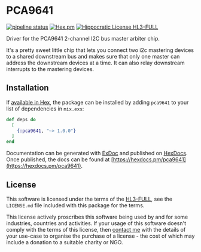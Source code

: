 # PCA9641

[![pipeline status](https://gitlab.com/jimsy/pca9641/badges/main/pipeline.svg)](https://gitlab.com/jimsy/pca9641/commits/main)
[![Hex.pm](https://img.shields.io/hexpm/v/pca9641.svg)](https://hex.pm/packages/pca9641)
[![Hippocratic License HL3-FULL](https://img.shields.io/static/v1?label=Hippocratic%20License&message=HL3-FULL&labelColor=5e2751&color=bc8c3d)](https://firstdonoharm.dev/version/3/0/full.html)

Driver for the PCA9641 2-channel I2C bus master arbiter chip.

It's a pretty sweet little chip that lets you connect two i2c mastering devices
to a shared downstream bus and makes sure that only one master can address the
downstream devices at a time.  It can also relay downstream interrupts to the
mastering devices.

## Installation

If [available in Hex](https://hex.pm/docs/publish), the package can be installed
by adding `pca9641` to your list of dependencies in `mix.exs`:

```elixir
def deps do
  [
    {:pca9641, "~> 1.0.0"}
  ]
end
```

Documentation can be generated with [ExDoc](https://github.com/elixir-lang/ex_doc)
and published on [HexDocs](https://hexdocs.pm). Once published, the docs can
be found at [https://hexdocs.pm/pca9641](https://hexdocs.pm/pca9641).

## License

This software is licensed under the terms of the
[HL3-FULL](https://firstdonoharm.dev), see the `LICENSE.md` file included with
this package for the terms.

This license actively proscribes this software being used by and for some
industries, countries and activities.  If your usage of this software doesn't
comply with the terms of this license, then [contact me](mailto:james@harton.nz)
with the details of your use-case to organise the purchase of a license - the
cost of which may include a donation to a suitable charity or NGO.
